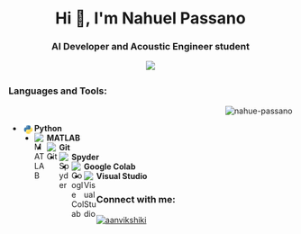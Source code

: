 <h1 align="center">Hi 👋, I'm Nahuel Passano</h1>
<h3 align="center">AI Developer and Acoustic Engineer student

  ![](https://komarev.com/ghpvc/?username=nahue-passano) 
</h3>



<h3 align="left">Languages and Tools:</h3> 

<td width="50%">
      <p>&nbsp;<img align="right" src="https://github-readme-stats.vercel.app/api?username=nahue-passano&show_icons=true&locale=en" alt="nahue-passano" /></p>
    </td>
    
- <img align="left" alt="Python" width="22px" src="https://raw.githubusercontent.com/github/explore/80688e429a7d4ef2fca1e82350fe8e3517d3494d/topics/python/python.png" />  **Python**
- <img align="left" alt="MATLAB" width="22px" src="https://upload.wikimedia.org/wikipedia/commons/2/21/Matlab_Logo.png" />  **MATLAB**
- <img align="left" alt="Git" width="22px" src="https://academy.aviada.mx/wp-content/uploads/sites/6/2020/10/git-icon.png" /> **Git**
- <img align="left" alt="Spyder" width="22px" src="https://spyder-ide.github.io/lektor-icon/static/images/spyder-logo.svg"/>  **Spyder**
- <img align="left" alt="Google Colab" width="22px" src="https://avatars.githubusercontent.com/u/38081706?v=4" /> **Google Colab**
- <img align="left" alt="Visual Studio" width="22px" src="https://cdn.jsdelivr.net/npm/simple-icons@v3/icons/visualstudio.svg"/>  **Visual Studio**


<h3 align="left">Connect with me:</h3>
<p align="left">
<a href="https://linkedin.com/in/nahuelpassano" target="blank"><img align="center" src="https://raw.githubusercontent.com/rahuldkjain/github-profile-readme-generator/master/src/images/icons/Social/linked-in-alt.svg" alt="aanvikshiki" height="30" width="40" /></a>
</p>
